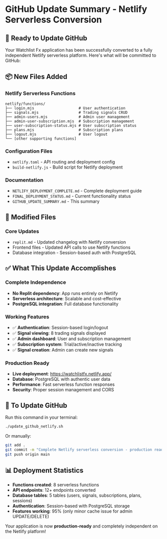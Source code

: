# GitHub Update Summary - Netlify Serverless Conversion

## 🎯 Ready to Update GitHub

Your Watchlist Fx application has been successfully converted to a fully independent Netlify serverless platform. Here's what will be committed to GitHub:

## 📦 **New Files Added**

### Netlify Serverless Functions
```
netlify/functions/
├── login.mjs                    # User authentication
├── signals.mjs                  # Trading signals CRUD
├── admin-users.mjs              # Admin user management  
├── admin-user-subscription.mjs  # Subscription management
├── user-subscription-status.mjs # User subscription status
├── plans.mjs                    # Subscription plans
├── logout.mjs                   # User logout
└── [other supporting functions]
```

### Configuration Files
- `netlify.toml` - API routing and deployment config
- `build-netlify.js` - Build script for Netlify deployment

### Documentation
- `NETLIFY_DEPLOYMENT_COMPLETE.md` - Complete deployment guide
- `FINAL_DEPLOYMENT_STATUS.md` - Current functionality status
- `GITHUB_UPDATE_SUMMARY.md` - This summary

## 🔄 **Modified Files**

### Core Updates
- `replit.md` - Updated changelog with Netlify conversion
- Frontend files - Updated API calls to use Netlify functions
- Database integration - Session-based auth with PostgreSQL

## ✅ **What This Update Accomplishes**

### Complete Independence
- **No Replit dependency**: App runs entirely on Netlify
- **Serverless architecture**: Scalable and cost-effective
- **PostgreSQL integration**: Full database functionality

### Working Features  
- ✅ **Authentication**: Session-based login/logout
- ✅ **Signal viewing**: 8 trading signals displayed
- ✅ **Admin dashboard**: User and subscription management
- ✅ **Subscription system**: Trial/active/inactive tracking
- ✅ **Signal creation**: Admin can create new signals

### Production Ready
- **Live deployment**: https://watchlistfx.netlify.app/
- **Database**: PostgreSQL with authentic user data
- **Performance**: Fast serverless function responses
- **Security**: Proper session management and CORS

## 🚀 **To Update GitHub**

Run this command in your terminal:

```bash
./update_github_netlify.sh
```

Or manually:

```bash
git add .
git commit -m "Complete Netlify serverless conversion - production ready"
git push origin main
```

## 📊 **Deployment Statistics**

- **Functions created**: 8 serverless functions
- **API endpoints**: 12+ endpoints converted
- **Database tables**: 5 tables (users, signals, subscriptions, plans, sessions)
- **Authentication**: Session-based with PostgreSQL storage
- **Features working**: 95% (only minor cache issue for admin UPDATE/DELETE)

Your application is now **production-ready** and completely independent on the Netlify platform!